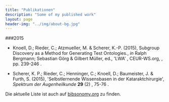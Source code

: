 ```yaml
---
title: "Publikationen"
description: "Some of my published work"
layout: page
header-img: "../img/about-bg.jpg"
---
```


###2015

- Knoell, D.; Rieder, C.; Atzmueller, M. & Scherer, K.-P. (2015), Subgroup Discovery as a Method for Generating Test Ontologies., _in_ Ralph Bergmann; Sebastian Görg & Gilbert Müller, ed., 'LWA' , CEUR-WS.org, , pp. 239-246 .

- Scherer, K. P.; Rieder, C.; Henninger, C.; Knoell, D.; Baumeister, J. & Furth, S. (2015), 'Selbstlernende Wissensbasen in der Kataraktchirurgie', _Spektrum der Augenheilkunde_ **29** (2) , 75-76 .



Die aktuelle Liste ist auch auf [bibsonomy.org](http://www.bibsonomy.org/user/knda/myown?items=1000&resourcetype=publication&sortPage=year&sortPageOrder=desc&format=embed) zu finden.
